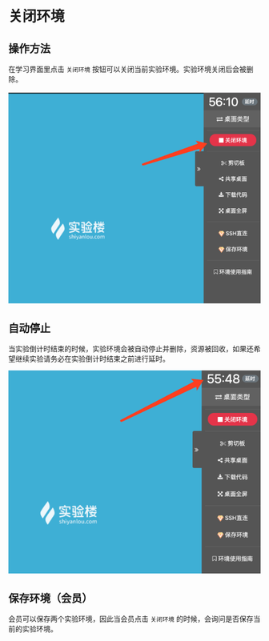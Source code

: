 # 关闭环境

## 操作方法

在学习界面里点击 `关闭环境` 按钮可以关闭当前实验环境。实验环境关闭后会被删除。

![stoplab](../images/stoplab.png)

## 自动停止

当实验倒计时结束的时候，实验环境会被自动停止并删除，资源被回收，如果还希望继续实验请务必在实验倒计时结束之前进行延时。

![countdown](../images/countdown.png)

## 保存环境（会员）

会员可以保存两个实验环境，因此当会员点击 `关闭环境` 的时候，会询问是否保存当前的实验环境。


